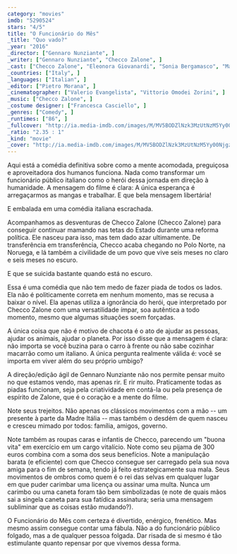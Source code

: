 ```yaml
---
category: "movies"
imdb: "5290524"
stars: "4/5"
title: "O Funcionário do Mês"
_title: "Quo vado?"
_year: "2016"
_director: ["Gennaro Nunziante", ]
_writer: ["Gennaro Nunziante", "Checco Zalone", ]
_cast: ["Checco Zalone", "Eleonora Giovanardi", "Sonia Bergamasco", "Maurizio Micheli", "Lino Banfi", "Ludovica Modugno", "Antonino Bruschetta", "Paolo Pierobon", "Azzurra Martino", ]
_countries: ["Italy", ]
_languages: ["Italian", ]
_editor: ["Pietro Morana", ]
_cinematographer: ["Valerio Evangelista", "Vittorio Omodei Zorini", ]
_music: ["Checco Zalone", ]
_costume designer: ["Francesca Casciello", ]
_genres: ["Comedy", ]
_runtimes: ["86", ]
_fullcover: "http://ia.media-imdb.com/images/M/MV5BODZlNzk3MzUtNzM5Yy00NjgzLWE3YWYtY2M0YTAxNjJjNjUyXkEyXkFqcGdeQXVyMjkyNDEzNzg@.jpg"
_ratio: "2.35 : 1"
_kind: "movie"
_cover: "http://ia.media-imdb.com/images/M/MV5BODZlNzk3MzUtNzM5Yy00NjgzLWE3YWYtY2M0YTAxNjJjNjUyXkEyXkFqcGdeQXVyMjkyNDEzNzg@._V1._SX98_SY140_.jpg"
---
```

Aqui está a comédia definitiva sobre como a mente acomodada, preguiçosa e aproveitadora dos humanos funciona. Nada como transformar um funcionário público italiano como o herói dessa jornada em direção à humanidade. A mensagem do filme é clara: A única esperança é arregaçarmos as mangas e trabalhar. E que bela mensagem libertária!

E embalada em uma comédia italiana escrachada.

Acompanhamos as desventuras de Checco Zalone (Checco Zalone) para conseguir continuar mamando nas tetas do Estado durante uma reforma política. Ele nasceu para isso, mas tem dado azar ultimamente. De transferência em transferência, Checco acaba chegando no Polo Norte, na Noruega, e lá também a civilidade de um povo que vive seis meses no claro e seis meses no escuro.

E que se suicida bastante quando está no escuro.

Essa é uma comédia que não tem medo de fazer piada de todos os lados. Ela não é politicamente correta em nenhum momento, mas se recusa a baixar o nível. Ela apenas utiliza a ignorância do herói, que interpretado por Checco Zalone com uma versatilidade ímpar, soa autêntica a todo momento, mesmo que algumas situações soem forçadas.

A única coisa que não é motivo de chacota é o ato de ajudar as pessoas, ajudar os animais, ajudar o planeta. Por isso disse que a mensagem é clara: não importa se você buzina para o carro à frente ou não sabe cozinhar macarrão  como um italiano. A única pergunta realmente válida é: você se importa em viver além do seu próprio umbigo?

A direção/edição ágil de Gennaro Nunziante não nos permite pensar muito no que estamos vendo, mas apenas rir. E rir muito. Praticamente todas as piadas funcionam, seja pela criatividade em contá-la ou pela presença de espírito de Zalone, que é o coração e a mente do filme.

Note seus trejeitos. Não apenas os clássicos movimentos com a mão -- um presente à parte da Madre Itália -- mas também o desdém de quem nasceu e cresceu mimado por todos: família, amigos, governo.

Note também as roupas caras e infantis de Checco, parecendo um "buona vita" em exercício em um cargo vitalício. Note como seu pijama de 300 euros combina com a soma dos seus benefícios. Note a manipulação barata (e eficiente) com que Checco consegue ser carregado pela sua nova amiga para o fim de semana, tendo já feito estrategicamente sua mala. Seus movimentos de ombros como quem é o rei das selvas em qualquer lugar em que puder carimbar uma licença ou assinar uma multa. Nunca um carimbo ou uma caneta foram tão bem simbolizadas (e note de quais mãos sai a singela caneta para sua fatídica assinatura; seria uma mensagem subliminar que as coisas estão mudando?).

O Funcionário do Mês com certeza é divertido, enérgico, frenético. Mas mesmo assim consegue contar uma fábula. Não a do funcionário público folgado, mas a de qualquer pessoa folgada. Dar risada de si mesmo é tão estimulante quanto repensar por que vivemos dessa forma.
